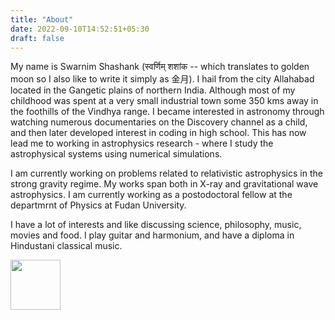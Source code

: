 ```yaml
---
title: "About"
date: 2022-09-10T14:52:51+05:30
draft: false
---
```


My name is Swarnim Shashank (स्वर्णिम् शशांक -- which translates to golden moon so I also like to write it simply as 金月). I hail from the city Allahabad located in the Gangetic plains of northern India. Although most of my childhood was spent at a very small industrial town some 350 kms away in the foothills of the Vindhya range. I became interested in astronomy through watching numerous documentaries on the Discovery channel as a child, and then later developed interest in coding in high school. This has now lead me to working in astrophysics research - where I study the astrophysical systems using numerical simulations.

I am currently working on problems related to relativistic astrophysics in the strong gravity regime. My works span both in X-ray and gravitational wave astrophysics. I am currently working as a postodoctoral fellow at the departmrnt of Physics at Fudan University.

I have a lot of interests and like discussing science, philosophy, music, movies and food. I play guitar and harmonium, and have a diploma in Hindustani classical music.


[<img src="/img/glider.svg" width="80" height="80">](http://www.catb.org/hacker-emblem/)
